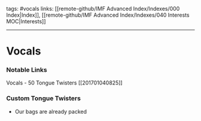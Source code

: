 tags: #vocals
links: [[remote-github/IMF Advanced Index/Indexes/000 Index|Index]], [[remote-github/IMF Advanced Index/Indexes/040 Interests MOC|Interests]]

---
# Vocals

### Notable Links
Vocals - 50 Tongue Twisters [[201701040825]] 

### Custom Tongue Twisters
- Our bags are already packed